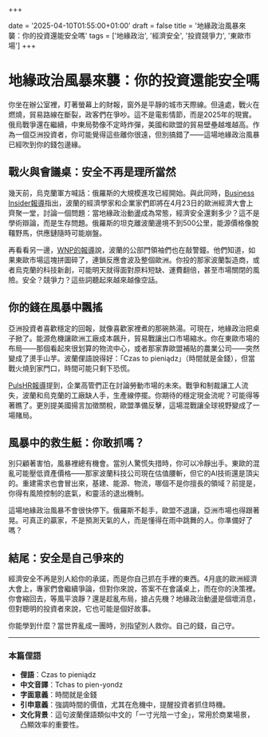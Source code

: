 +++

date = '2025-04-10T01:55:00+01:00'
draft = false
title = '地緣政治風暴來襲：你的投資還能安全嗎'
tags = ['地緣政治', '經濟安全', '投資競爭力', '東歐市場']
+++

# 地緣政治風暴來襲：你的投資還能安全嗎

你坐在辦公室裡，盯著螢幕上的財報，窗外是平靜的城市天際線。但遠處，戰火在燃燒，貿易路線在斷裂，政客們在爭吵。這不是電影情節，而是2025年的現實。俄烏戰爭還在繼續，中東局勢像不定時炸彈，美國和歐盟的貿易壁壘越堆越高。作為一個亞洲投資者，你可能覺得這些離你很遠，但別搞錯了——這場地緣政治風暴已經吹到你的錢包邊緣。

## 戰火與會議桌：安全不再是理所當然

幾天前，烏克蘭軍方喊話：俄羅斯的大規模進攻已經開始。與此同時，[Business Insider報導](https://businessinsider.com.pl/wiadomosci/bezpieczenstwo-i-konkurencyjnosc-gospodarki-w-dobie-geopolitycznych-zawirowan-o-tym/87lmmh1)指出，波蘭的經濟學家和企業家們即將在4月23日的歐洲經濟大會上齊聚一堂，討論一個問題：當地緣政治動盪成為常態，經濟安全還剩多少？這不是學術辯論，而是生存問題。俄羅斯的坦克離波蘭邊境不到500公里，能源價格像脫韁野馬，供應鏈隨時可能崩盤。

再看看另一邊，[WNP的報導](https://www.wnp.pl/rynki/sektor-publiczny-na-europejskim-kongresie-gospodarczym-2025-przedstawiamy-prelegentow,932574.html)說，波蘭的公部門領袖們也在敲警鐘。他們知道，如果東歐市場這塊拼圖碎了，連鎖反應會波及整個歐洲。你投的那家波蘭製造商，或者烏克蘭的科技新創，可能明天就得面對原料短缺、運費翻倍，甚至市場關閉的風險。安全？競爭力？這些詞聽起來越來越像空話。

## 你的錢在風暴中飄搖

亞洲投資者喜歡穩定的回報，就像喜歡家裡煮的那碗熱湯。可現在，地緣政治把桌子掀了。能源危機讓歐洲工廠成本飆升，貿易戰讓出口市場縮水。你在東歐市場的布局——那個看起來很划算的物流中心，或者那家靠歐盟補貼的農業公司——突然變成了燙手山芋。波蘭俚語說得好：「Czas to pieniądz」（時間就是金錢），但當戰火燒到家門口，時間可能只剩下恐慌。

[PulsHR報導](https://www.pulshr.pl/pr-wewnetrzny/juz-wkrotce-wazne-debaty-dla-rynku-pracy-glos-zabiora-czolowi-menedzerowie,111452.html)提到，企業高管們正在討論勞動市場的未來。戰爭和制裁讓工人流失，波蘭和烏克蘭的工廠缺人手，生產線停擺。你期待的穩定現金流呢？可能得等著瞧了。更別提美國揚言加徵關稅，歐盟準備反擊，這場混戰讓全球視野變成了一場賭局。

## 風暴中的救生艇：你敢抓嗎？

別只顧著害怕，風暴裡總有機會。當別人驚慌失措時，你可以冷靜出手。東歐的混亂可能壓低資產價格——那家波蘭科技公司現在估值腰斬，但它的AI技術還是頂尖的。重建需求也會冒出來，基建、能源、物流，哪個不是你擅長的領域？前提是，你得有風險控制的底氣，和靈活的退出機制。

這場地緣政治風暴不會很快停下。俄羅斯不鬆手，歐盟不退讓，亞洲市場也得跟著晃。可真正的贏家，不是預測天氣的人，而是懂得在雨中跳舞的人。你準備好了嗎？

## 結尾：安全是自己爭來的

經濟安全不再是別人給你的承諾，而是你自己抓在手裡的東西。4月底的歐洲經濟大會上，專家們會繼續爭論，但對你來說，答案不在會議桌上，而在你的決策裡。你會縮回去，等風平浪靜？還是趁亂布局，搶占先機？地緣政治動盪是個壞消息，但對聰明的投資者來說，它也可能是個好故事。

你能學到什麼？當世界亂成一團時，別指望別人救你。自己的錢，自己守。

---

### 本篇俚語
- **俚語**：Czas to pieniądz  
- **中文音譯**：Tchas to pien-yondz  
- **字面意義**：時間就是金錢  
- **引申意義**：強調時間的價值，尤其在危機中，提醒投資者抓住時機。  
- **文化背景**：這句波蘭俚語類似中文的「一寸光陰一寸金」，常用於商業場景，凸顯效率的重要性。
